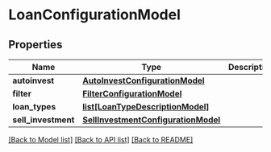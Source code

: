# LoanConfigurationModel

## Properties
Name | Type | Description | Notes
------------ | ------------- | ------------- | -------------
**autoinvest** | [**AutoInvestConfigurationModel**](AutoInvestConfigurationModel.md) |  | [optional] 
**filter** | [**FilterConfigurationModel**](FilterConfigurationModel.md) |  | [optional] 
**loan_types** | [**list[LoanTypeDescriptionModel]**](LoanTypeDescriptionModel.md) |  | [optional] 
**sell_investment** | [**SellInvestmentConfigurationModel**](SellInvestmentConfigurationModel.md) |  | [optional] 

[[Back to Model list]](../README.md#documentation-for-models) [[Back to API list]](../README.md#documentation-for-api-endpoints) [[Back to README]](../README.md)


